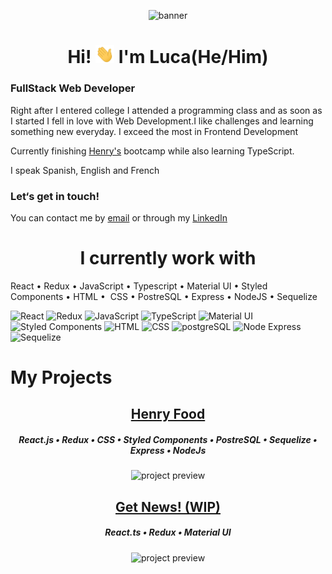 
<p align="center">
  <img height=300px src="https://user-images.githubusercontent.com/82492849/129452454-a415d9fb-7018-4112-bf44-838af86c8759.gif" alt="banner" />
</p>

<h1 align="center">Hi! <img src="https://raw.githubusercontent.com/ABSphreak/ABSphreak/master/gifs/Hi.gif" width="30px"> I'm Luca(He/Him)</h1>
<h3>FullStack Web Developer</h3>


<div>
<p>
Right after I entered college I attended a programming class and as soon as I started I fell in love with Web Development.I like challenges and learning something new everyday. I exceed the most in Frontend Development

Currently finishing <a href="https://www.soyhenry.com">Henry's</a> bootcamp while also learning TypeScript.
  
I speak Spanish, English and French

</p>
 
  <h3> Let‘s get in touch! </h3>
<p>You can contact me by <a href="mailto:lucacasasola82@gmail.com">email</a> or through my <a href="https://www.linkedin.com/in/LucaCasasola">LinkedIn</a></p>
  
  
</div>

<h1 align="center"> I currently work with </h1>
<p>React • Redux • JavaScript • Typescript • Material UI •  Styled Components • HTML •  CSS • PostreSQL • Express • NodeJS • Sequelize </p>

<div diplay="flex">
<img width="8%" alt="React" src="https://user-images.githubusercontent.com/82492849/127186826-fa23931b-dca7-46db-b33d-4caf6afd984c.png">
<img width="8%" alt="Redux" src="https://user-images.githubusercontent.com/82492849/127186837-dd9080f1-f335-4c9e-a330-041332a4905a.png">
<img width="8%" alt="JavaScript" src="https://user-images.githubusercontent.com/82492849/127186839-fded5ee4-3581-419d-aeab-9b4883453980.png">
<img width="8%" alt="TypeScript" src="https://upload.wikimedia.org/wikipedia/commons/thumb/4/4c/Typescript_logo_2020.svg/1200px-Typescript_logo_2020.svg.png">
<img width="8%" alt="Material UI" src="https://user-images.githubusercontent.com/82492849/127186841-ff8cd6f5-fe7b-4430-a136-d80f4fa7cae7.png">
<img width="11%" alt="Styled Components" src="https://miro.medium.com/max/318/1*7jRD5QhgARucFKvRHFxpOg.png">
<img width="8%" alt="HTML" src="https://upload.wikimedia.org/wikipedia/commons/thumb/6/61/HTML5_logo_and_wordmark.svg/230px-HTML5_logo_and_wordmark.svg.png">
<img width="14%" alt="CSS" src="http://1000marcas.net/wp-content/uploads/2021/02/CSS-Logo.png">
<img width="7%" alt="postgreSQL" src="https://user-images.githubusercontent.com/82492849/127188901-1886ca46-c80f-4d3f-8f94-48c57f94369d.png">
<img width="13%" alt="Node Express" src="https://miro.medium.com/max/365/1*Jr3NFSKTfQWRUyjblBSKeg.png">
<img width="8%" alt="Sequelize" src="https://user-images.githubusercontent.com/82492849/127190950-c9023b24-1d27-4502-9c39-b84915a667ae.png">
</div>


<h1> My Projects </h1>
  
  <h2 align="center"><a href="https://github.com/lucae4238/PI-Food-FT14a"> Henry Food </a></h2>
  <h5 align="center"> React.js • Redux • CSS • Styled Components • PostreSQL • Sequelize • Express • NodeJs</h5>

<p align="center">
  <img src="https://user-images.githubusercontent.com/82492849/129451749-c66aaf77-c1ec-4e24-9f7c-78ccc89a8807.gif" alt="project preview" />
</p>



<h2 align="center"><a href=https://github.com/lucae4238/GetNews> Get News! (WIP)</a> </h2>

<h5 align="center">React.ts • Redux • Material UI </h5>
<p align="center">
  <img src="https://user-images.githubusercontent.com/82492849/129489940-4166aab1-e6c2-47f7-b385-9b43892442fc.gif" alt="project preview" />
</p>


